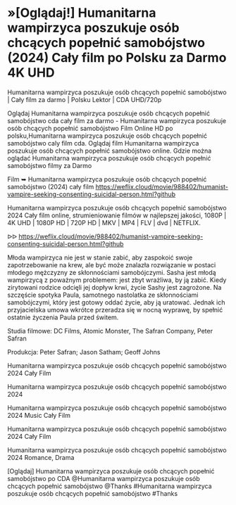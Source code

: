 # »[Oglądaj!] Humanitarna wampirzyca poszukuje osób chcących popełnić samobójstwo (2024) Cały film po Polsku za Darmo 4K UHD	


Humanitarna wampirzyca poszukuje osób chcących popełnić samobójstwo | Cały film za darmo | Polsku Lektor | CDA UHD/720p

Oglądaj Humanitarna wampirzyca poszukuje osób chcących popełnić samobójstwo cda cały film za darmo - Humanitarna wampirzyca poszukuje osób chcących popełnić samobójstwo Film Online HD po polsku,Humanitarna wampirzyca poszukuje osób chcących popełnić samobójstwo caly film cda. Oglądaj film Humanitarna wampirzyca poszukuje osób chcących popełnić samobójstwo online. Gdzie można oglądać Humanitarna wampirzyca poszukuje osób chcących popełnić samobójstwo filmy za Darmo

Film ➥ Humanitarna wampirzyca poszukuje osób chcących popełnić samobójstwo (2024) cały film https://weflix.cloud/movie/988402/humanist-vampire-seeking-consenting-suicidal-person.html?github

Humanitarna wampirzyca poszukuje osób chcących popełnić samobójstwo 2024 Cały film online, strumieniowanie filmów w najlepszej jakości, 1080P | 4K UHD | 1080P HD | 720P HD | MKV | MP4 | FLV | dvd | NETFLIX.

ᐅᐅ https://weflix.cloud/movie/988402/humanist-vampire-seeking-consenting-suicidal-person.html?github

Młoda wampirzyca nie jest w stanie zabić, aby zaspokoić swoje zapotrzebowanie na krew, ale być może znalazła rozwiązanie w postaci młodego mężczyzny ze skłonnościami samobójczymi. Sasha jest młodą wampirzycą z poważnym problemem: jest zbyt wrażliwa, by ją zabić. Kiedy zirytowani rodzice odcięli jej dopływ krwi, życie Sashy jest zagrożone. Na szczęście spotyka Paula, samotnego nastolatka ze skłonnościami samobójczymi, który jest gotowy oddać życie, aby ją uratować. Jednak ich przyjacielska umowa wkrótce przeradza się w nocną wyprawę, by spełnić ostatnie życzenia Paula przed świtem.

Studia filmowe: DC Films, Atomic Monster, The Safran Company, Peter Safran

Produkcja: Peter Safran; Jason Satham; Geoff Johns

Humanitarna wampirzyca poszukuje osób chcących popełnić samobójstwo 2024 Cały Film

Humanitarna wampirzyca poszukuje osób chcących popełnić samobójstwo 2024

Humanitarna wampirzyca poszukuje osób chcących popełnić samobójstwo 2024 Music Cały Film

Humanitarna wampirzyca poszukuje osób chcących popełnić samobójstwo 2024 Cały Film

Humanitarna wampirzyca poszukuje osób chcących popełnić samobójstwo 2024 Romance, Drama

[Oglądaj] Humanitarna wampirzyca poszukuje osób chcących popełnić samobójstwo po CDA @Humanitarna wampirzyca poszukuje osób chcących popełnić samobójstwo @Thanks #Humanitarna wampirzyca poszukuje osób chcących popełnić samobójstwo #Thanks
